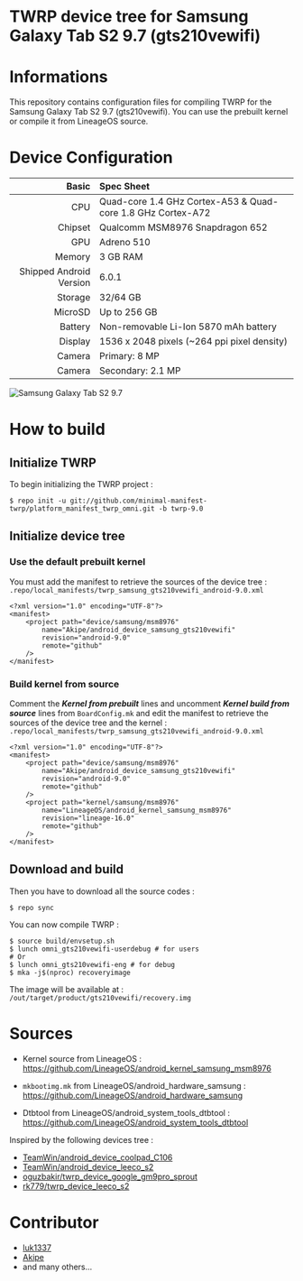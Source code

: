 TWRP device tree for Samsung Galaxy Tab S2 9.7 (gts210vewifi)
=====================================

# Informations

This repository contains configuration files for compiling TWRP for the Samsung Galaxy Tab S2 9.7 (gts210vewifi).
You can use the prebuilt kernel or compile it from LineageOS source.

# Device Configuration

Basic   | Spec Sheet
-------:|:-------------------------
CPU     | Quad-core 1.4 GHz Cortex-A53 & Quad-core 1.8 GHz Cortex-A72
Chipset | Qualcomm MSM8976 Snapdragon 652
GPU     | Adreno 510
Memory  | 3 GB RAM
Shipped Android Version | 6.0.1
Storage | 32/64 GB
MicroSD | Up to 256 GB
Battery | Non-removable Li-Ion 5870 mAh battery
Display | 1536 x 2048 pixels (~264 ppi pixel density)
Camera  | Primary: 8 MP
Camera  | Secondary: 2.1 MP

![Samsung Galaxy Tab S2 9.7](http://cdn2.gsmarena.com/vv/pics/samsung/samsung-galaxy-tab-s2-97-2.jpg "Samsung Galaxy Tab S2 9.7")

# How to build

## Initialize TWRP

To begin initializing the TWRP project :
```
$ repo init -u git://github.com/minimal-manifest-twrp/platform_manifest_twrp_omni.git -b twrp-9.0
```

## Initialize device tree

### Use the default prebuilt kernel

You must add the manifest to retrieve the sources of the device tree :  
`.repo/local_manifests/twrp_samsung_gts210vewifi_android-9.0.xml`
```
<?xml version="1.0" encoding="UTF-8"?>
<manifest>
    <project path="device/samsung/msm8976"
        name="Akipe/android_device_samsung_gts210vewifi"
        revision="android-9.0"
        remote="github"
    />
</manifest>
```

### Build kernel from source

Comment the ***Kernel from prebuilt*** lines and uncomment ***Kernel build from source*** lines from `BoardConfig.mk` and edit the manifest to retrieve the sources of the device tree and the kernel :  
`.repo/local_manifests/twrp_samsung_gts210vewifi_android-9.0.xml`
```
<?xml version="1.0" encoding="UTF-8"?>
<manifest>
    <project path="device/samsung/msm8976"
        name="Akipe/android_device_samsung_gts210vewifi"
        revision="android-9.0"
        remote="github"
    />
    <project path="kernel/samsung/msm8976"
        name="LineageOS/android_kernel_samsung_msm8976"
        revision="lineage-16.0"
        remote="github"
    />
</manifest>
```

## Download and build

Then you have to download all the source codes :
```
$ repo sync
```

You can now compile TWRP :
```
$ source build/envsetup.sh
$ lunch omni_gts210vewifi-userdebug # for users
# Or
$ lunch omni_gts210vewifi-eng # for debug
$ mka -j$(nproc) recoveryimage
```

The image will be available at :  
`/out/target/product/gts210vewifi/recovery.img`

# Sources

- Kernel source from LineageOS :  
https://github.com/LineageOS/android_kernel_samsung_msm8976

- `mkbootimg.mk` from LineageOS/android_hardware_samsung :  
https://github.com/LineageOS/android_hardware_samsung

- Dtbtool from LineageOS/android_system_tools_dtbtool :  
https://github.com/LineageOS/android_system_tools_dtbtool

Inspired by the following devices tree :
- [TeamWin/android_device_coolpad_C106](https://github.com/TeamWin/android_device_coolpad_C106)
- [TeamWin/android_device_leeco_s2](https://github.com/TeamWin/android_device_leeco_s2)
- [oguzbakir/twrp_device_google_gm9pro_sprout](https://github.com/oguzbakir/twrp_device_google_gm9pro_sprout?files=1)
- [rk779/twrp_device_leeco_s2](https://github.com/rk779/twrp_device_leeco_s2)

# Contributor

- [luk1337](https://github.com/luk1337)
- [Akipe](https://github.com/akipe)
- and many others...